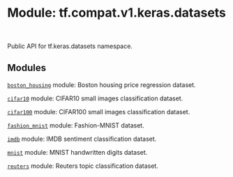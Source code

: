 <div itemscope itemtype="http://developers.google.com/ReferenceObject">
<meta itemprop="name" content="tf.compat.v1.keras.datasets" />
<meta itemprop="path" content="Stable" />
</div>

# Module: tf.compat.v1.keras.datasets


<table class="tfo-notebook-buttons tfo-api" align="left">
</table>



Public API for tf.keras.datasets namespace.



## Modules

[`boston_housing`](../../../../tf/compat/v1/keras/datasets/boston_housing.md) module: Boston housing price regression dataset.

[`cifar10`](../../../../tf/compat/v1/keras/datasets/cifar10.md) module: CIFAR10 small images classification dataset.

[`cifar100`](../../../../tf/compat/v1/keras/datasets/cifar100.md) module: CIFAR100 small images classification dataset.

[`fashion_mnist`](../../../../tf/compat/v1/keras/datasets/fashion_mnist.md) module: Fashion-MNIST dataset.

[`imdb`](../../../../tf/compat/v1/keras/datasets/imdb.md) module: IMDB sentiment classification dataset.

[`mnist`](../../../../tf/compat/v1/keras/datasets/mnist.md) module: MNIST handwritten digits dataset.

[`reuters`](../../../../tf/compat/v1/keras/datasets/reuters.md) module: Reuters topic classification dataset.



